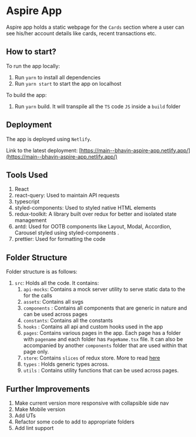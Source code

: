 # Aspire App

Aspire app holds a static webpage for the `Cards` section where a user can see his/her account details like cards, recent transactions etc.


## How to start?

To run the app locally:
1. Run `yarn` to install all dependencies
2. Run `yarn start` to start the app on localhost

To build the app:
1. Run `yarn` build. It will transpile all the `TS` code `JS` inside a `build` folder

## Deployment

The app is deployed using `Netlify`. 

Link to the latest deployment: [https://main--bhavin-aspire-app.netlify.app/](https://main--bhavin-aspire-app.netlify.app/)

## Tools Used
1. React
2. react-query: Used to maintain API requests
3. typescript
4. styled-components: Used to styled native HTML elements
5. redux-toolkit: A library built over redux for better and isolated state management
6. antd: Used for OOTB components like Layout, Modal, Accordion, Carousel styled using styled-components .
7. prettier: Used for formatting the code

## Folder Structure

Folder structure is as follows: 

1. `src`: Holds all the code. It contains:
   1. `api-mocks`: Contains a mock server utility to serve static data to the for the calls
   2. `assets`: Contains all svgs
   3. `components` : Contains all components that are generic in nature and can be used across pages
   4. `constants`: Contains all the constants
   5. `hooks` : Contains all api and custom hooks used in the app
   6. `pages`: Contains various pages in the app. Each page has a folder with `pagename` and each folder has `PageName.tsx` file. It can also be accompanied by another `components` folder that are used within that page only. 
   7. `store`: Contains `slices` of redux store. More to read [here](https://redux-toolkit.js.org/introduction/getting-started)
   8. `types` : Holds generic types across. 
   9. `utils` : Contains utility functions that can be used across pages.

## Further Improvements

1. Make current version more responsive with collapsible side nav
2. Make Mobile version
3. Add UTs
4. Refactor some code to add to appropriate folders
5. Add lint support